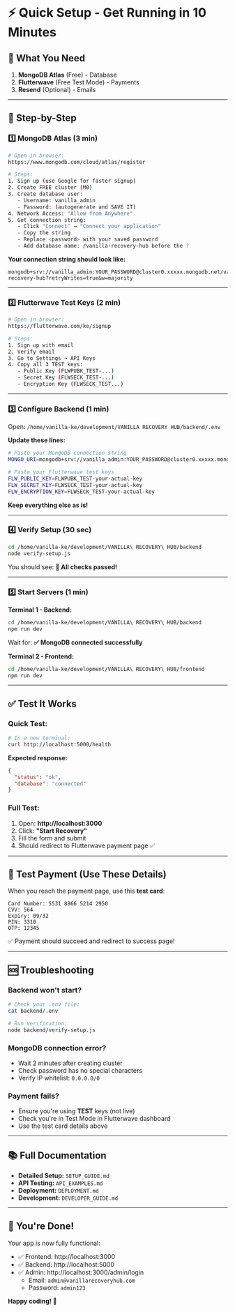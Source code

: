 # ⚡ Quick Setup - Get Running in 10 Minutes

## 🎯 **What You Need**

1. **MongoDB Atlas** (Free) - Database
2. **Flutterwave** (Free Test Mode) - Payments  
3. **Resend** (Optional) - Emails

---

## 📝 **Step-by-Step**

### **1️⃣ MongoDB Atlas (3 min)**

```bash
# Open in browser:
https://www.mongodb.com/cloud/atlas/register

# Steps:
1. Sign up (use Google for faster signup)
2. Create FREE cluster (M0)
3. Create database user:
   - Username: vanilla_admin
   - Password: (autogenerate and SAVE IT)
4. Network Access: "Allow from Anywhere"
5. Get connection string:
   - Click "Connect" → "Connect your application"
   - Copy the string
   - Replace <password> with your saved password
   - Add database name: /vanilla-recovery-hub before the ?
```

**Your connection string should look like:**
```
mongodb+srv://vanilla_admin:YOUR_PASSWORD@cluster0.xxxxx.mongodb.net/vanilla-recovery-hub?retryWrites=true&w=majority
```

---

### **2️⃣ Flutterwave Test Keys (2 min)**

```bash
# Open in browser:
https://flutterwave.com/ke/signup

# Steps:
1. Sign up with email
2. Verify email
3. Go to Settings → API Keys
4. Copy all 3 TEST keys:
   - Public Key (FLWPUBK_TEST-...)
   - Secret Key (FLWSECK_TEST-...)
   - Encryption Key (FLWSECK_TEST...)
```

---

### **3️⃣ Configure Backend (1 min)**

Open: `/home/vanilla-ke/development/VANILLA RECOVERY HUB/backend/.env`

**Update these lines:**

```bash
# Paste your MongoDB connection string
MONGO_URI=mongodb+srv://vanilla_admin:YOUR_PASSWORD@cluster0.xxxxx.mongodb.net/vanilla-recovery-hub?retryWrites=true&w=majority

# Paste your Flutterwave test keys
FLW_PUBLIC_KEY=FLWPUBK_TEST-your-actual-key
FLW_SECRET_KEY=FLWSECK_TEST-your-actual-key
FLW_ENCRYPTION_KEY=FLWSECK_TEST-your-actual-key
```

**Keep everything else as is!**

---

### **4️⃣ Verify Setup (30 sec)**

```bash
cd /home/vanilla-ke/development/VANILLA\ RECOVERY\ HUB/backend
node verify-setup.js
```

You should see: **🎉 All checks passed!**

---

### **5️⃣ Start Servers (1 min)**

**Terminal 1 - Backend:**
```bash
cd /home/vanilla-ke/development/VANILLA\ RECOVERY\ HUB/backend
npm run dev
```

Wait for: **✅ MongoDB connected successfully**

**Terminal 2 - Frontend:**
```bash
cd /home/vanilla-ke/development/VANILLA\ RECOVERY\ HUB/frontend
npm run dev
```

---

## ✅ **Test It Works**

### **Quick Test:**
```bash
# In a new terminal:
curl http://localhost:5000/health
```

**Expected response:**
```json
{
  "status": "ok",
  "database": "connected"
}
```

### **Full Test:**
1. Open: **http://localhost:3000**
2. Click: **"Start Recovery"**
3. Fill the form and submit
4. Should redirect to Flutterwave payment page ✅

---

## 🧪 **Test Payment (Use These Details)**

When you reach the payment page, use this **test card**:

```
Card Number: 5531 8866 5214 2950
CVV: 564
Expiry: 09/32
PIN: 3310
OTP: 12345
```

✅ Payment should succeed and redirect to success page!

---

## 🆘 **Troubleshooting**

### **Backend won't start?**
```bash
# Check your .env file:
cat backend/.env

# Run verification:
node backend/verify-setup.js
```

### **MongoDB connection error?**
- Wait 2 minutes after creating cluster
- Check password has no special characters
- Verify IP whitelist: `0.0.0.0/0`

### **Payment fails?**
- Ensure you're using **TEST** keys (not live)
- Check you're in Test Mode in Flutterwave dashboard
- Use the test card details above

---

## 📚 **Full Documentation**

- **Detailed Setup:** `SETUP_GUIDE.md`
- **API Testing:** `API_EXAMPLES.md`
- **Deployment:** `DEPLOYMENT.md`
- **Development:** `DEVELOPER_GUIDE.md`

---

## 🎉 **You're Done!**

Your app is now fully functional:

- ✅ Frontend: http://localhost:3000
- ✅ Backend: http://localhost:5000
- ✅ Admin: http://localhost:3000/admin/login
  - Email: `admin@vanillarecoveryhub.com`
  - Password: `admin123`

**Happy coding! 🚀**
